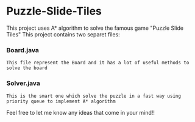 # Puzzle-Slide-Tiles
This project uses A* algorithm to solve the famous game "Puzzle Slide Tiles"
This project contains two separet files:
### Board.java
    This file represent the Board and it has a lot of useful methods to solve the board
### Solver.java
    This is the smart one which solve the puzzle in a fast way using priority queue to implement A* algorithm
    
Feel free to let me know any ideas that come in your mind!!
